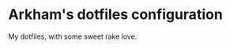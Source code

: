 Arkham's dotfiles configuration
===============================

My dotfiles, with some sweet rake love.
